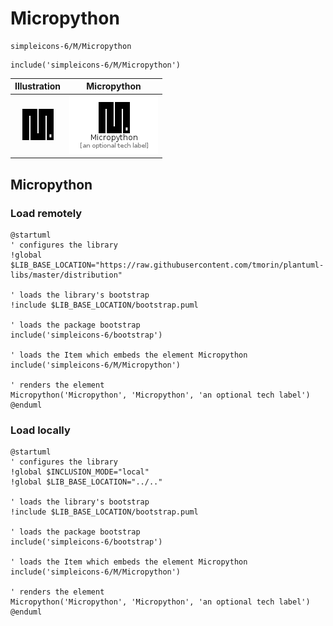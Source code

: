 # Micropython


```text
simpleicons-6/M/Micropython
```

```text
include('simpleicons-6/M/Micropython')
```



| Illustration | Micropython |
| :---: | :---: |
| ![illustration for Illustration](../../simpleicons-6/M/Micropython.png) | ![illustration for Micropython](../../simpleicons-6/M/Micropython.Local.png) |




## Micropython

### Load remotely
```plantuml
@startuml
' configures the library
!global $LIB_BASE_LOCATION="https://raw.githubusercontent.com/tmorin/plantuml-libs/master/distribution"

' loads the library's bootstrap
!include $LIB_BASE_LOCATION/bootstrap.puml

' loads the package bootstrap
include('simpleicons-6/bootstrap')

' loads the Item which embeds the element Micropython
include('simpleicons-6/M/Micropython')

' renders the element
Micropython('Micropython', 'Micropython', 'an optional tech label')
@enduml
```

### Load locally
```plantuml
@startuml
' configures the library
!global $INCLUSION_MODE="local"
!global $LIB_BASE_LOCATION="../.."

' loads the library's bootstrap
!include $LIB_BASE_LOCATION/bootstrap.puml

' loads the package bootstrap
include('simpleicons-6/bootstrap')

' loads the Item which embeds the element Micropython
include('simpleicons-6/M/Micropython')

' renders the element
Micropython('Micropython', 'Micropython', 'an optional tech label')
@enduml
```

